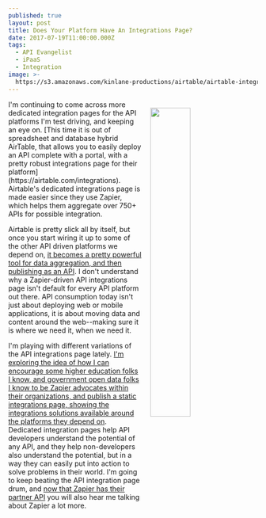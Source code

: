 ```yaml
---
published: true
layout: post
title: Does Your Platform Have An Integrations Page?
date: 2017-07-19T11:00:00.000Z
tags:
  - API Evangelist
  - iPaaS
  - Integration
image: >-
  https://s3.amazonaws.com/kinlane-productions/airtable/airtable-integrations-page.png
---
```

<p><img src="https://s3.amazonaws.com/kinlane-productions/airtable/airtable-integrations-page.png" align="right" width="40%" style="padding: 15px;" /></p>I'm continuing to come across more dedicated integration pages for the API platforms I'm test driving, and keeping an eye on. [This time it is out of spreadsheet and database hybrid AirTable, that allows you to easily deploy an API complete with a portal, with a pretty robust integrations page for their platform](https://airtable.com/integrations). Airtable's dedicated integrations page is made easier since they use Zapier, which helps them aggregate over 750+ APIs for possible integration.

Airtable is pretty slick all by itself, but once you start wiring it up to some of the other API driven platforms we depend on, [it becomes a pretty powerful tool for data aggregation, and then publishing as an API](https://apievangelist.com/2017/07/11/each-airtable-datastore-comes-with-complete-api-and-developer-portal/). I don't understand why a Zapier-driven API integrations page isn't default for every API platform out there. API consumption today isn't just about deploying web or mobile applications, it is about moving data and content around the web--making sure it is where we need it, when we need it.

I'm playing with different variations of the API integrations page lately. [I'm exploring the idea of how I can encourage some higher education folks I know, and government open data folks I know to be Zapier advocates within their organizations, and publish a static integrations page, showing the integrations solutions available around the platforms they depend on](https://apievangelist.com/2017/07/12/a-zapier-advocate-and-dedicated-api-resources-page-for-your-company/). Dedicated integration pages help API developers understand the potential of any API, and they help non-developers also understand the potential, but in a way they can easily put into action to solve problems in their world. I'm going to keep beating the API integration page drum, and [now that Zapier has their partner API](https://apievangelist.com/2017/04/26/zapier-was-pretty-savvy-in-their-approach-to-launching-their-partner-api/) you will also hear me talking about Zapier a lot more.
